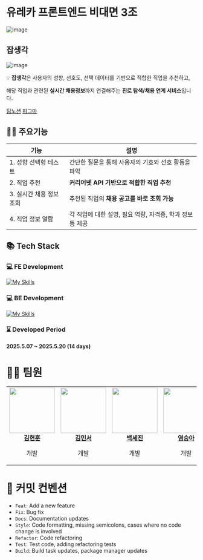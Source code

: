 # 유레카 프론트엔드 비대면 3조
![image](https://github.com/user-attachments/assets/cf5feed1-4add-4bf7-ba2e-3be73272d434)

## 잡생각
![image](https://github.com/user-attachments/assets/d3a348df-4d15-41e9-8d48-1a06af898fd5)

💡 **잡생각**은 사용자의 성향, 선호도, 선택 데이터를 기반으로 적합한 직업을 추천하고,

해당 직업과 관련된 **실시간 채용정보**까지 연결해주는 **진로 탐색/채용 연계 서비스**입니다.


[팀노션](https://rigorous-termite-44d.notion.site/Team-Project-Template-1ecbbd280f318080b3f1e61be738fdd6?pvs=4)
[피그마](https://www.figma.com/design/kzBz8vu4o70rNzyNu9p76g/3%EC%A1%B0-%EC%9E%A1%EC%83%9D%EA%B0%81---%EC%9C%A0%EB%A0%88%EC%B9%B4-%EB%AF%B8%EB%8B%88%ED%94%84%EB%A1%9C%EC%A0%9D%ED%8A%B82?node-id=0-1&t=ZjWI6LJL9gbCBXy0-1)


## 🏃‍♂️ 주요기능

| 기능 | 설명 |
| --- | --- |
| 1. 성향 선택형 테스트 | 간단한 질문을 통해 사용자의 기호와 선호 활동을 파악 |
| 2. 직업 추천 | **커리어넷 API 기반으로 적합한 직업 추천** |
| 3. 실시간 채용 정보 조회 | 추천된 직업의 **채용 공고를 바로 조회 가능** |
| 4. 직업 정보 열람 | 각 직업에 대한 설명, 필요 역량, 자격증, 학과 정보 등 제공 |

## 📚 Tech Stack

### 💻 FE Development

[![My Skills](https://skillicons.dev/icons?i=ts,html,css,react,styledcomponents,vite)](https://skillicons.dev)

### 💻 BE Development

[![My Skills](https://skillicons.dev/icons?i=nodejs,express&theme=light)](https://skillicons.dev)


### ⌛ Developed Period

#### 2025.5.07 ~ 2025.5.20 (14 days)

# 👩‍💻 팀원

<table>
  <tbody>
    <tr>
      <td align="center"><a href="https://github.com/hyonun321"><img src="https://avatars.githubusercontent.com/u/119800605?v=4" width="120px;" alt=""/><br /><b>김현훈</b></a><br /><p>개발</p></td>
      <td align="center"><a href="https://github.com/minnnnseo"><img src="https://avatars.githubusercontent.com/u/124893976?v=4" width="120px;" alt=""/><br /><b>김민서</b></a><br /><p>개발</p></td>
      <td align="center"><a href="https://github.com/sejinbaek"><img src="https://avatars.githubusercontent.com/u/117803382?v=4" width="120px;" alt=""/><br /><b>백세진</b></a><br /><p>개발</p></td>
      <td align="center"><a href="https://github.com/yeom-kenco"><img src="https://avatars.githubusercontent.com/u/75061562?v=4" width="120px;" alt=""/><br /><b>염승아</b></a><br /><p>개발</p></td>
      <td align="center"><a href="https://github.com/H-JuKyung"><img src="https://avatars.githubusercontent.com/u/148874281?v=4" width="120px;" alt=""/><br /><b>황주경</b></a><br /><p>개발</p></td>
    </tr>
  </tbody>
</table>

# 🎯 커밋 컨벤션

- `Feat`: Add a new feature
- `Fix`: Bug fix
- `Docs`: Documentation updates
- `Style`: Code formatting, missing semicolons, cases where no code change is involved
- `Refactor`: Code refactoring
- `Test`: Test code, adding refactoring tests
- `Build`: Build task updates, package manager updates
